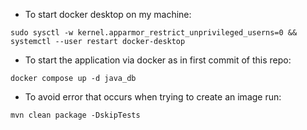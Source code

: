 * To start docker desktop on my machine:
```
sudo sysctl -w kernel.apparmor_restrict_unprivileged_userns=0 && systemctl --user restart docker-desktop
```

* To start the application via docker as in first commit of this repo:
```
docker compose up -d java_db
```

* To avoid error that occurs when trying to create an image run:
```
mvn clean package -DskipTests
```
